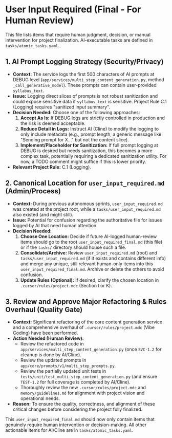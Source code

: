 # User Input Required (Final - For Human Review)

This file lists items that require human judgment, decision, or manual intervention for project finalization.
AI-executable tasks are defined in `tasks/atomic_tasks.yaml`.

## 1. AI Prompt Logging Strategy (Security/Privacy)
   - **Context:** The service logs the first 500 characters of AI prompts at DEBUG level (`app/services/multi_step_content_generation.py`, method `_call_generative_model`). These prompts can contain user-provided `syllabus_text`.
   - **Issue:** Logging direct slices of prompts is not robust sanitization and could expose sensitive data if `syllabus_text` is sensitive. Project Rule C.1 (Logging) requires "sanitized input summary".
   - **Decision Needed:** Choose one of the following approaches:
        1.  **Accept As Is:** If DEBUG logs are strictly controlled in production and the risk is deemed acceptable.
        2.  **Reduce Detail in Logs:** Instruct AI (Cline) to modify the logging to only include metadata (e.g., prompt length, a generic message like "Sending prompt for X..." but not the content slice).
        3.  **Implement/Placeholder for Sanitization:** If full prompt logging at DEBUG is desired but needs sanitization, this becomes a more complex task, potentially requiring a dedicated sanitization utility. For now, a TODO comment might suffice if this is lower priority.
   - **Relevant Project Rule:** C.1 (Logging).

## 2. Canonical Location for `user_input_required.md` (Admin/Process)
   - **Context:** During previous autonomous sprints, `user_input_required.md` was created at the project root, while a `tasks/user_input_required.md` also existed (and might still).
   - **Issue:** Potential for confusion regarding the authoritative file for issues logged by AI that need human attention.
   - **Decision Needed:**
        1.  **Choose One Location:** Decide if future AI-logged human-review items should go to the root `user_input_required_final.md` (this file) or if the `tasks/` directory should house such a file.
        2.  **Consolidate/Archive:** Review `user_input_required.md` (root) and `tasks/user_input_required.md` (if it exists and contains different info) and merge any unique, still relevant human-only items into this `user_input_required_final.md`. Archive or delete the others to avoid confusion.
        3.  **Update Rules (Optional):** If desired, clarify the chosen location in `.cursor/rules/project.mdc` (Section I or K).

## 3. Review and Approve Major Refactoring & Rules Overhaul (Quality Gate)
   - **Context:** Significant refactoring of the core content generation service and a comprehensive overhaul of `.cursor/rules/project.mdc` (Vibe Coding) have been performed.
   - **Action Needed (Human Review):**
        *   Review the refactored code in `app/services/multi_step_content_generation.py` (once `SVC-1.2` for cleanup is done by AI/Cline).
        *   Review the updated prompts in `app/core/prompts/v1/multi_step_prompts.py`.
        *   Review the partially updated unit tests in `tests/unit/test_multi_step_content_generation.py` (and ensure `TEST-1.2` for full coverage is completed by AI/Cline).
        *   Thoroughly review the new `.cursor/rules/project.mdc` and `memory/guidelines.md` for alignment with project vision and operational needs.
   - **Reason:** To ensure the quality, correctness, and alignment of these critical changes before considering the project fully finalized.

This `user_input_required_final.md` should now only contain items that genuinely require human intervention or decision-making. All other actionable items for AI/Cline are in `tasks/atomic_tasks.yaml`.
